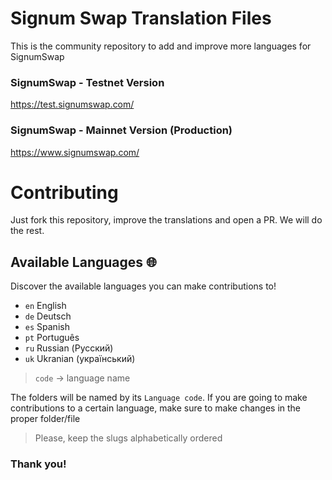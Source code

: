 # Signum Swap Translation Files

This is the community repository to add and improve more languages for SignumSwap

### SignumSwap - Testnet Version
https://test.signumswap.com/

### SignumSwap - Mainnet Version (Production)
https://www.signumswap.com/

# Contributing

Just fork this repository, improve the translations and open a PR. We will do the rest.

## Available Languages 🌐

Discover the available languages you can make contributions to!

- `en` English
- `de` Deutsch
- `es` Spanish
- `pt` Português
- `ru` Russian (Русский)
- `uk` Ukranian (український)

> `code` -> language name

The folders will be named by its `Language code`.
If you are going to make contributions to a certain language, make sure to make changes in the proper folder/file

> Please, keep the slugs alphabetically ordered

### Thank you!
